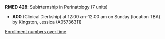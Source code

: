 **RMED 428**: Subinternship in Perinatology (7 units)

- **A00** (Clinical Clerkship) at 12:00 am–12:00 am on Sunday (location TBA) by Kingston, Jessica (A05736311)

[Enrollment numbers over time](./RMED428.tsv)
